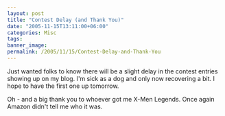 ```yaml
---
layout: post
title: "Contest Delay (and Thank You)"
date: "2005-11-15T13:11:00+06:00"
categories: Misc 
tags: 
banner_image: 
permalink: /2005/11/15/Contest-Delay-and-Thank-You
---
```


Just wanted folks to know there will be a slight delay in the contest entries showing up on my blog. I'm sick as a dog and only now recovering a bit. I hope to have the first one up tomorrow.

Oh - and a big thank you to whoever got me X-Men Legends. Once again Amazon didn't tell me who it was.